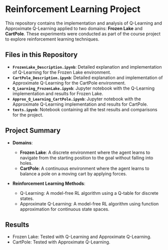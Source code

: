 # Reinforcement Learning Project

This repository contains the implementation and analysis of Q-Learning and Approximate Q-Learning applied to two domains: **Frozen Lake** and **CartPole**. These experiments were conducted as part of the course project to explore reinforcement learning techniques.

## Files in this Repository

- **`FrozenLake_Description.ipynb`**: Detailed explanation and implementation of Q-Learning for the Frozen Lake environment.
- **`CartPole_Description.ipynb`**: Detailed explanation and implementation of Approximate Q-Learning for the CartPole environment.
- **`Q_Learning_FrozenLake.ipynb`**: Jupyter notebook with the Q-Learning implementation and results for Frozen Lake.
- **`Approx_Q_Learning_CartPole.ipynb`**: Jupyter notebook with the Approximate Q-Learning implementation and results for CartPole.
- **`tests.ipynb`**: Notebook containing all the test results and comparisons for the project.

## Project Summary

- **Domains**:
  - **Frozen Lake**: A discrete environment where the agent learns to navigate from the starting position to the goal without falling into holes.
  - **CartPole**: A continuous environment where the agent learns to balance a pole on a moving cart by applying forces.

- **Reinforcement Learning Methods**:
  - Q-Learning: A model-free RL algorithm using a Q-table for discrete states.
  - Approximate Q-Learning: A model-free RL algorithm using function approximation for continuous state spaces.

## Results

- Frozen Lake: Tested with Q-Learning and Approximate Q-Learning.
- CartPole: Tested with Approximate Q-Learning.
